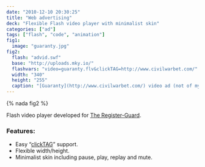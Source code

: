 ```yaml
---
date: "2010-12-10 20:30:25"
title: "Web advertising"
deck: "Flexible Flash video player with minimalist skin"
categories: ["ad"]
tags: ["flash", "code", "animation"]
fig1:
  image: "guaranty.jpg"
fig2:
  flash: "advid.swf"
  base: "http://uploads.mky.io/"
  flashvars: "video=guaranty.flv&clickTAG=http://www.civilwarbet.com/"
  width: "340"
  height: "255"
  caption: "[Guaranty](http://www.civilwarbet.com/) video ad (not of my creation)."
---
```


{% nada fig2 %}

Flash video player developed for [The Register-Guard](http://registerguard.com/).

### Features:

* Easy “[clickTAG](http://www.123-banner.com/flashbanner_clicktag.php)” support.
* Flexible width/height.
* Minimalist skin including pause, play, replay and mute.
